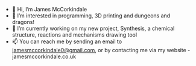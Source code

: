 - 👋 Hi, I’m James McCorkindale
- 👀 I’m interested in programming, 3D printing and dungeons and dragons!
- 🌱 I’m currently working on my new project, Synthesis, a chemical structure, reactions and mechanisms drawing tool
- 📫 You can reach me by sending an email to jamesmccorkindale0@gmail.com, or by contacting me via my website - jamesmccorkindale.co.uk

<!---
James7304/James7304 is a ✨ special ✨ repository because its `README.md` (this file) appears on your GitHub profile.
You can click the Preview link to take a look at your changes.
--->
